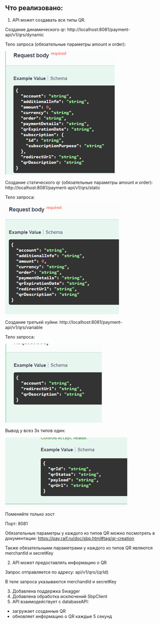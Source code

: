 ## Что реализовано:
1) API может создавать все типы QR. 

Создание динамического qr: http://localhost:8081/payment-api/v1/qrs/dynamic

Тело запроса (обязательные параметры amount и order):

![img.png](img.png)

Создание статического qr (обязательные параметры amount и order): http://localhost:8081/payment-api/v1/qrs/static

Тело запроса:

![img_1.png](img_1.png)

Создание третьей хуйни: http://localhost:8081/payment-api/v1/qrs/variable

Тело запроса:

![img_2.png](img_2.png)


Вывод у всез 3х типов один:

![img_3.png](img_3.png)

Поменяйте только хост

Порт: 8081

Обязательные параметры у каждого из типов QR можно посмотреть в документации:
https://pay.raif.ru/doc/sbp.html#tag/qr-creation

Также обязательными параметрами у каждого из типов QR являются merchantId и secretKey

2) API может предоставлять информацию о QR

Запрос отправляется по адресу: api/v1/qrs/{qrId}

В теле запроса указываются merchandId и secretKey

3) Добавлена поддержка Swagger
4) Добавлена обработка исключений SbpClient
5) API взаимодействует с databaseAPI:
- загружает созданные QR
- обновляет информацию о QR каждые 5 секунд




